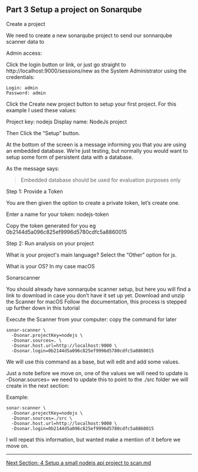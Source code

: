 ## Part 3 Setup a project on Sonarqube

Create a project

We need to create a new sonarqube project to send our sonnarqube scanner data to

Admin access:

Click the login button or link, or just go straight to http://localhost:9000/sessions/new as the System Administrator using the credentials:

```
Login: admin 
Password: admin 
```

Click the Create new project button to setup your first project.
For this example I used these values: 

Project key: nodejs
Display name: NodeJs project


Then Click the “Setup” button.

At the bottom of the screen is a message informing you that you are using an embedded database. We’re just testing, but normally you would want to setup some form of persistent data with a database.

As the message says:


> Embedded database should be used for evaluation purposes only




Step 1: Provide a Token

You are then given the option to create a private token, let’s create one.

Enter a name for your token: nodejs-token

Copy the token generated for you eg 0b2144d5a096c825ef9996d5780cdfc5a8860015



Step 2: Run analysis on your project

What is your project's main language? Select the “Other” option for js.

What is your OS? In my case macOS

Sonarscanner

You should already have sonnarqube scanner setup, but here you will find a link to download in case you don’t have it set up yet.
Download and unzip the Scanner for macOS Follow the documentation, this process is stepped up further down in this tutorial


Execute the Scanner from your computer: copy the command for later


```
sonar-scanner \
  -Dsonar.projectKey=nodejs \
  -Dsonar.sources=. \
  -Dsonar.host.url=http://localhost:9000 \
  -Dsonar.login=0b2144d5a096c825ef9996d5780cdfc5a8860015
```

We will use this command as a base, but will edit and add some values.

Just a note before we move on, one of the values we will need to update is -Dsonar.sources= we need to update this to point to the ./src folder we will create in the next section:

Example:

```
sonar-scanner \
  -Dsonar.projectKey=nodejs \
  -Dsonar.sources=./src \
  -Dsonar.host.url=http://localhost:9000 \
  -Dsonar.login=0b2144d5a096c825ef9996d5780cdfc5a8860015
```

I will repeat this information, but wanted make a mention of it before we move on.

----

[Next Section: 4 Setup a small nodejs api project to scan.md](https://github.com/CariZa/sonarqube-walkthrough/blob/master/walkthrough/4%20Setup%20a%20small%20nodejs%20api%20project%20to%20scan.md)
